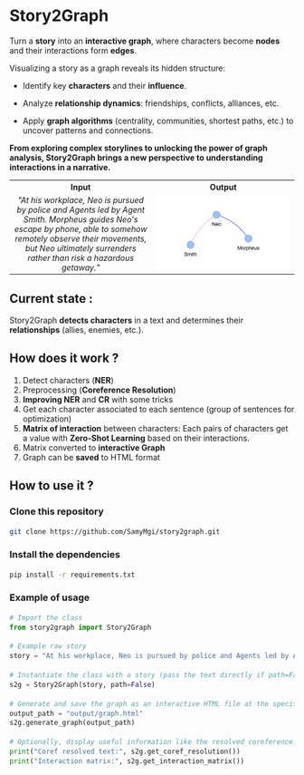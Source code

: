 # Story2Graph

Turn a **story** into an **interactive graph**, where characters become **nodes** and their interactions form **edges**.

Visualizing a story as a graph reveals its hidden structure:

* Identify key **characters** and their **influence**.

* Analyze **relationship dynamics**: friendships, conflicts, alliances, etc.

* Apply **graph algorithms** (centrality, communities, shortest paths, etc.) to uncover patterns and connections.

**From exploring complex storylines to unlocking the power of graph analysis, Story2Graph brings a new perspective to
understanding interactions in a narrative.**


<table align="center">
  <tr>
    <th style="text-align:center;"><strong>Input</strong></th>
    <th style="text-align:center;"><strong>Output</strong></th>
  </tr>
  <tr>
    <td style="text-align:center; width:50%;">
      <em>"At his workplace, Neo is pursued by police and Agents led by Agent Smith. Morpheus guides Neo's escape by phone, able to somehow remotely observe their movements, but Neo ultimately surrenders rather than risk a hazardous getaway."</em>
    </td>
    <td style="text-align:center; width:50%;">
      <img src="img/matrix_sample.png" width="800">
    </td>
  </tr>
</table>


## Current state :

Story2Graph **detects characters** in a text and determines their **relationships** (allies, enemies, etc.).

## How does it work ?

1. Detect characters (**NER**)
2. Preprocessing (**Coreference Resolution**)
3. **Improving NER** and **CR** with some tricks
4. Get each character associated to each sentence (group of sentences for optimization)
5. **Matrix of interaction** between characters: Each pairs of characters get a value with **Zero-Shot Learning** based
   on their interactions.
6. Matrix converted to **interactive Graph**
7. Graph can be **saved** to HTML format

## How to use it ?

### Clone this repository

```bash
git clone https://github.com/SamyMgi/story2graph.git
```

### Install the dependencies

```bash
pip install -r requirements.txt
```

### Example of usage

```python
# Import the class
from story2graph import Story2Graph

# Example raw story
story = "At his workplace, Neo is pursued by police and Agents led by Agent Smith. Morpheus guides Neo's escape by phone, able to somehow remotely observe their movements, but Neo ultimately surrenders rather than risk a hazardous getaway."

# Instantiate the class with a story (pass the text directly if path=False, or a file path if path=True)
s2g = Story2Graph(story, path=False)

# Generate and save the graph as an interactive HTML file at the specified output path
output_path = "output/graph.html"
s2g.generate_graph(output_path)

# Optionally, display useful information like the resolved coreference text and interaction matrix
print("Coref resolved text:", s2g.get_coref_resolution())
print("Interaction matrix:", s2g.get_interaction_matrix())

```